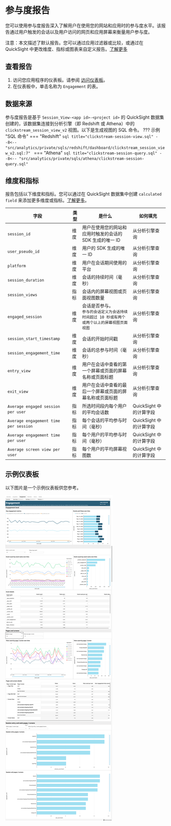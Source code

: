 # 参与度报告
您可以使用参与度报告深入了解用户在使用您的网站和应用时的参与度水平。该报告通过用户触发的会话以及用户访问的网页和应用屏幕来衡量用户参与度。

注意：本文描述了默认报告。您可以通过应用过滤器或比较，或通过在 QuickSight 中更改维度、指标或图表来自定义报告。[了解更多](https://docs.aws.amazon.com/quicksight/latest/user/working-with-visuals.html)

## 查看报告
1. 访问您应用程序的仪表板。请参阅 [访问仪表板](index.md)。
2. 在仪表板中，单击名称为 `Engagement` 的表。

## 数据来源
参与度报告是基于 `Session_View-<app id>-<project id>` 的 QuickSight 数据集创建的，该数据集连接到分析引擎（即 Redshift 或 Athena）中的 `clickstream_session_view_v2` 视图。以下是生成视图的 SQL 命令。
??? 示例 "SQL 命令"
    === "Redshift"
        ```sql title="clickstream-session-view.sql"
        --8<-- "src/analytics/private/sqls/redshift/dashboard/clickstream_session_view_v2.sql:7"
        ```
    === "Athena"
        ```sql title="clickstream-session-query.sql"
        --8<-- "src/analytics/private/sqls/athena/clickstream-session-query.sql"
        ```

## 维度和指标
报告包括以下维度和指标。您可以通过在 QuickSight 数据集中创建 `calculated field` 来添加更多维度或指标。[了解更多](https://docs.aws.amazon.com/quicksight/latest/user/adding-a-calculated-field-analysis.html)。

|字段 | 类型| 是什么 | 如何填充|
|----------|---|---------|--------------------|
|`session_id`| 维度 | 用户在使用您的网站和应用时触发的会话的 SDK 生成的唯一 ID | 从分析引擎查询|
|`user_pseudo_id`| 维度 | 用户的 SDK 生成的唯一 ID  | 从分析引擎查询|
|`platform`| 维度 | 用户在会话期间使用的平台  | 从分析引擎查询|
|`session_duration`| 维度 | 会话的持续时间（毫秒）  | 从分析引擎查询|
|`session_views`| 指标 | 会话内的屏幕视图或页面视图数量  | 从分析引擎查询|
|`engaged_session`| 维度 | 会话是否参与。</br>`参与的会话定义为会话持续时间超过 10 秒或有两个或两个以上的屏幕视图页面视图` | 从分析引擎查询|
|`session_start_timestamp`| 维度 | 会话的开始时间戳  | 从分析引擎查询|
|`session_engagement_time`| 维度 | 会话的总参与时间（毫秒）  | 从分析引擎查询|
|`entry_view`| 维度 | 用户在会话中查看的第一个屏幕或页面的屏幕名称或页面标题  | 从分析引擎查询|
|`exit_view`| 维度 | 用户在会话中查看的最后一个屏幕或页面的屏幕名称或页面标题  | 从分析引擎查询|
|`Average engaged session per user`| 指标 | 所选时间段内每个用户的平均会话数  | QuickSight 中的计算字段|
|`Average engagement time per session`| 指标 | 每个会话的平均参与时间（毫秒）  | QuickSight 中的计算字段|
|`Average engagement time per user`| 指标 | 每个用户的平均参与时间（毫秒）  | QuickSight 中的计算字段|
|`Average screen view per user`| 指标 | 每个用户的平均屏幕视图数  | QuickSight 中的计算字段|

## 示例仪表板
以下图片是一个示例仪表板供您参考。

![参与度仪表板](../../images/analytics/dashboard/engagement.png)
